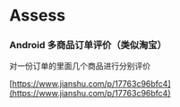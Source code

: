 # Assess
### Android 多商品订单评价（类似淘宝）
对一份订单的里面几个商品进行分别评价 


[https://www.jianshu.com/p/17763c96bfc4](https://www.jianshu.com/p/17763c96bfc4)
